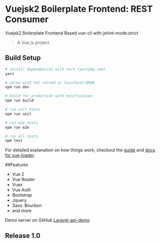 # Vuejsk2 Boilerplate Frontend: REST Consumer

Vuejsk2 Boilerplate Frontend Based vue-cli with jshint-mode:strict

> A Vue.js project

## Build Setup

``` bash
# install dependencies with Yarn (yarnpkg.com)
yarn

# serve with hot reload at localhost:8080
npm run dev

# build for production with minification
npm run build

# run unit tests
npm run unit

# run e2e tests
npm run e2e

# run all tests
npm test
```

For detailed explanation on how things work, checkout the [guide](http://vuejs-templates.github.io/webpack/) and [docs for vue-loader](http://vuejs.github.io/vue-loader).


##Features
* Vue 2
* Vue Router
* Vuex
* Vue Auth
* Bootstrap
* Jquery
* Sass: Bourbon
* and more



Demo server on GitHub [Laravel-api-demo](https://github.com/websanova/laravel-api-demo)

## Release 1.0
